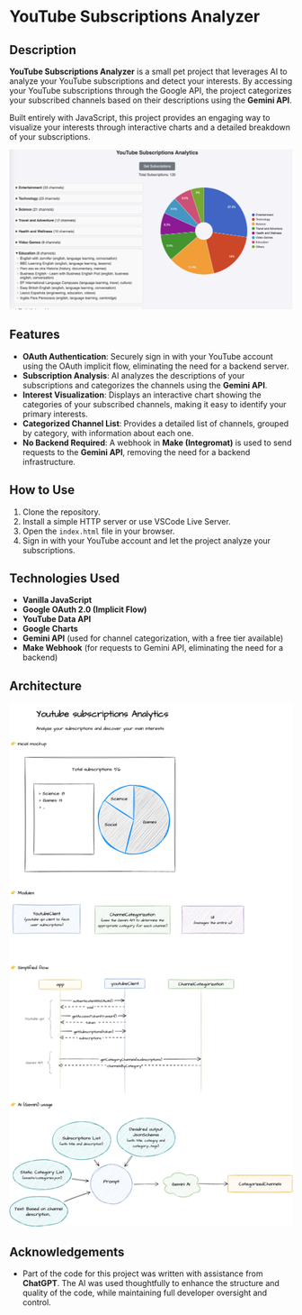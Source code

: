 # YouTube Subscriptions Analyzer

## Description

**YouTube Subscriptions Analyzer** is a small pet project that leverages AI to analyze your YouTube subscriptions and detect your interests. By accessing your YouTube subscriptions through the Google API, the project categorizes your subscribed channels based on their descriptions using the **Gemini API**.

Built entirely with JavaScript, this project provides an engaging way to visualize your interests through interactive charts and a detailed breakdown of your subscriptions.

![example result](./doc/readme-assets/result.png)

## Features

- **OAuth Authentication**: Securely sign in with your YouTube account using the OAuth implicit flow, eliminating the need for a backend server.
- **Subscription Analysis**: AI analyzes the descriptions of your subscriptions and categorizes the channels using the **Gemini API**.
- **Interest Visualization**: Displays an interactive chart showing the categories of your subscribed channels, making it easy to identify your primary interests.
- **Categorized Channel List**: Provides a detailed list of channels, grouped by category, with information about each one.
- **No Backend Required**: A webhook in **Make (Integromat)** is used to send requests to the **Gemini API**, removing the need for a backend infrastructure.

## How to Use

1. Clone the repository.
2. Install a simple HTTP server or use VSCode Live Server.
3. Open the `index.html` file in your browser.
4. Sign in with your YouTube account and let the project analyze your subscriptions.

## Technologies Used

- **Vanilla JavaScript**
- **Google OAuth 2.0 (Implicit Flow)**
- **YouTube Data API**
- **Google Charts**
- **Gemini API** (used for channel categorization, with a free tier available)
- **Make Webhook** (for requests to Gemini API, eliminating the need for a backend)

## Architecture

![diagrams](./doc/readme-assets/diagrams.drawio.png)

## Acknowledgements

- Part of the code for this project was written with assistance from **ChatGPT**. The AI was used thoughtfully to enhance the structure and quality of the code, while maintaining full developer oversight and control.
